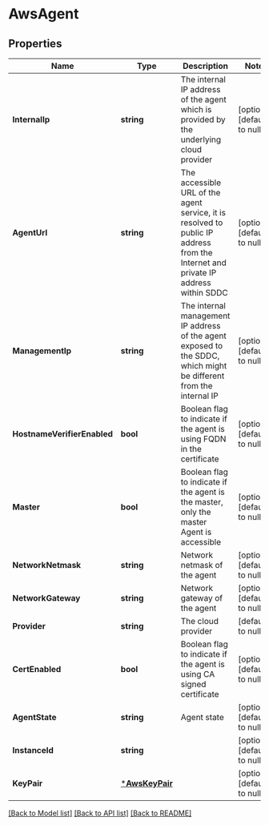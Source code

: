 # AwsAgent

## Properties
Name | Type | Description | Notes
------------ | ------------- | ------------- | -------------
**InternalIp** | **string** | The internal IP address of the agent which is provided by the underlying cloud provider | [optional] [default to null]
**AgentUrl** | **string** | The accessible URL of the agent service, it is resolved to public IP address from the Internet and private IP address within SDDC | [optional] [default to null]
**ManagementIp** | **string** | The internal management IP address of the agent exposed to the SDDC, which might be different from the internal IP | [optional] [default to null]
**HostnameVerifierEnabled** | **bool** | Boolean flag to indicate if the agent is using FQDN in the certificate | [optional] [default to null]
**Master** | **bool** | Boolean flag to indicate if the agent is the master, only the master Agent is accessible | [optional] [default to null]
**NetworkNetmask** | **string** | Network netmask of the agent | [optional] [default to null]
**NetworkGateway** | **string** | Network gateway of the agent | [optional] [default to null]
**Provider** | **string** | The cloud provider | [default to null]
**CertEnabled** | **bool** | Boolean flag to indicate if the agent is using CA signed certificate | [optional] [default to null]
**AgentState** | **string** | Agent state | [optional] [default to null]
**InstanceId** | **string** |  | [optional] [default to null]
**KeyPair** | [***AwsKeyPair**](AwsKeyPair.md) |  | [optional] [default to null]

[[Back to Model list]](../README.md#documentation-for-models) [[Back to API list]](../README.md#documentation-for-api-endpoints) [[Back to README]](../README.md)

